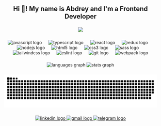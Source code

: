 <h2 align="center">Hi 👋! My name is Abdrey and I'm a Frontend Developer</h2>

###

<div align="center">
  <img src="https://profile-counter.glitch.me/0DiNEC/count.svg?"  />
</div>

###

<div align="center">
  <img src="https://cdn.jsdelivr.net/gh/devicons/devicon/icons/javascript/javascript-original.svg" height="50" alt="javascript logo"  />
  <img width="14" />
  <img src="https://cdn.jsdelivr.net/gh/devicons/devicon/icons/typescript/typescript-original.svg" height="50" alt="typescript logo"  />
  <img width="14" />
  <img src="https://cdn.jsdelivr.net/gh/devicons/devicon/icons/react/react-original.svg" height="50" alt="react logo"  />
  <img width="14" />
  <img src="https://skillicons.dev/icons?i=redux" height="50" alt="redux logo"  />
  <img width="14" />
  <img src="https://skillicons.dev/icons?i=nodejs" height="50" alt="nodejs logo"  />
  <img width="14" />
  <img src="https://cdn.jsdelivr.net/gh/devicons/devicon/icons/html5/html5-original.svg" height="50" alt="html5 logo"  />
  <img width="14" />
  <img src="https://cdn.jsdelivr.net/gh/devicons/devicon/icons/css3/css3-original.svg" height="50" alt="css3 logo"  />
  <img width="14" />
  <img src="https://cdn.jsdelivr.net/gh/devicons/devicon/icons/sass/sass-original.svg" height="50" alt="sass logo"  />
  <img width="14" />
  <img src="https://cdn.simpleicons.org/tailwindcss/06B6D4" height="50" alt="tailwindcss logo"  />
  <img width="14" />
  <img src="https://cdn.jsdelivr.net/gh/devicons/devicon/icons/eslint/eslint-original.svg" height="50" alt="eslint logo"  />
  <img width="14" />
  <img src="https://cdn.jsdelivr.net/gh/devicons/devicon/icons/git/git-original.svg" height="50" alt="git logo"  />
  <img width="14" />
  <img src="https://skillicons.dev/icons?i=webpack" height="50" alt="webpack logo"  />
</div>

###

<div align="center">
  <img src="https://github-readme-stats.vercel.app/api/top-langs?username=0DiNEC&locale=en&hide_title=false&layout=compact&card_width=320&langs_count=5&theme=rose_pine&hide_border=false" height="150" alt="languages graph"  />
  <img src="https://github-readme-stats.vercel.app/api?username=0DiNEC&hide_title=false&hide_rank=false&show_icons=true&include_all_commits=true&count_private=true&disable_animations=false&theme=rose_pine&locale=en&hide_border=false&custom_title=My stats" height="150" alt="stats graph"  />
</div>

###

<img src="./snake.svg" alt="Snake animation" />

###

<div align="center">
  <a href="https://www.linkedin.com/in/odin-as/" target="_blank">
    <img src="https://raw.githubusercontent.com/maurodesouza/profile-readme-generator/master/src/assets/icons/social/linkedin/default.svg" width="100" height="60" alt="linkedin logo"  />
  </a>
  <a href="mailto:as.odinson@gmail.com" target="_blank">
    <img src="https://raw.githubusercontent.com/maurodesouza/profile-readme-generator/master/src/assets/icons/social/gmail/default.svg" width="100" height="60" alt="gmail logo"  />
  </a>
  <a href="https://t.me/As1ODiN" target="_blank">
    <img src="https://raw.githubusercontent.com/maurodesouza/profile-readme-generator/master/src/assets/icons/social/telegram/default.svg" width="100" height="60" alt="telegram logo"  />
  </a>
</div>

###